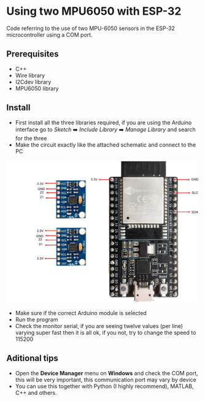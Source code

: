 # Using two MPU6050 with ESP-32 
  Code referring to the use of two MPU-6050 sensors in the ESP-32 microcontroller using a COM port.
  
  ## Prerequisites
  - C++
  - Wire library
  - I2Cdev library
  - MPU6050 library
  ## Install
  - First install all the three libraries required, if you are using  the Arduino interface go to *Sketch* ➡️ *Include Library* ➡️ *Manage Library* and search for the three
  - Make the circuit exactly like the attached schematic and connect to the PC
  <img src="https://github.com/eng-flavio/ESP-32-and-MPU6050/blob/main/esquematico.jpg" alt="texto" width="500"/>
  
  - Make sure if the correct Arduino module is selected
  - Run the program
  - Check the monitor serial, if you are seeing twelve values (per line) varying super fast then it is all ok, if you not, try to change the speed to 115200
  ## Aditional tips
   -  Open the **Device Manager** menu on **Windows** and check the COM port, this will be very important, this communication port may vary by device
   - You can use  this together with Python (I highly recommend), MATLAB, C++ and others.
  
